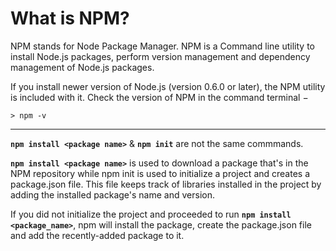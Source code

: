 
# What is NPM?
NPM stands for Node Package Manager. NPM is a Command line utility to install Node.js packages, perform version management and dependency management of Node.js packages.

If you install newer version of Node.js (version 0.6.0 or later), the NPM utility is included with it. Check the version of NPM in the command terminal −
 
```command prompt
> npm -v

```
--------------------------------------------------

**```npm install <package name>```** & **```npm init```** are not the same commmands.

**```npm install <package name>```** is used to download a package that's in the NPM repository while npm init is used to initialize a project and creates a package.json file. This file keeps track of libraries installed in the project by adding the installed package's name and version.

If you did not initialize the project and proceeded to run **```npm install <package_name>```**, npm will install the package, create the package.json file and add the recently-added package to it.

